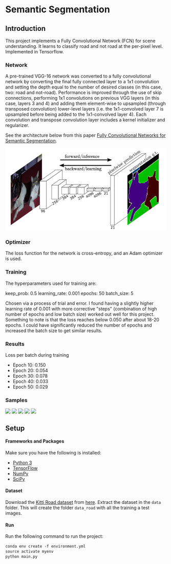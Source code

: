 # Semantic Segmentation
## Introduction
This project implements a Fully Convolutional Network (FCN) for scene understanding. It learns to classify road and not road at the per-pixel level. Implemented in Tensorflow.

### Network
A pre-trained VGG-16 network was converted to a fully convolutional network by converting the final fully connected layer to a 1x1 convolution and setting the depth equal to the number of desired classes (in this case, two: road and not-road). Performance is improved through the use of skip connections, performing 1x1 convolutions on previous VGG layers (in this case, layers 3 and 4) and adding them element-wise to upsampled (through transposed convolution) lower-level layers (i.e. the 1x1-convolved layer 7 is upsampled before being added to the 1x1-convolved layer 4). Each convolution and transpose convolution layer includes a kernel initializer and regularizer.

See the architecture below from this paper [Fully Convolutional Networks for Semantic Segmentation](https://people.eecs.berkeley.edu/~jonlong/long_shelhamer_fcn.pdf).

![](fcn.png)

### Optimizer
The loss function for the network is cross-entropy, and an Adam optimizer is used.

### Training
The hyperparameters used for training are:

keep_prob: 0.5
learning_rate: 0.001
epochs: 50
batch_size: 5

Chosen via a process of trial and error. I found having a slightly higher learning rate of 0.001 with more corrective "steps" (combination of high number of epochs and low batch size) worked out well for this project. Something to note is that the loss reaches below 0.050 after about 18-20 epochs. I could have significantly reduced the number of epochs and increased the batch size to get similar results.

### Results
Loss per batch during training

* Epoch 10: 0.150
* Epoch 20: 0.054
* Epoch 30: 0.078
* Epoch 40: 0.033
* Epoch 50: 0.029

### Samples
![](runs/1508849201.978534/um_000017.png)
![](runs/1508849201.978534/um_000081.png)
![](runs/1508849201.978534/um_000049.png)
![](runs/1508849201.978534/um_000030.png)
![](runs/1508849201.978534/um_000001.png)



## Setup
#### Frameworks and Packages
Make sure you have the following is installed:
 - [Python 3](https://www.python.org/)
 - [TensorFlow](https://www.tensorflow.org/)
 - [NumPy](http://www.numpy.org/)
 - [SciPy](https://www.scipy.org/)

#### Dataset
Download the [Kitti Road dataset](http://www.cvlibs.net/datasets/kitti/eval_road.php) from [here](http://www.cvlibs.net/download.php?file=data_road.zip).  Extract the dataset in the `data` folder.  This will create the folder `data_road` with all the training a test images.

#### Run
Run the following command to run the project:
```
conda env create -f environment.yml
source activate myenv
python main.py
```
